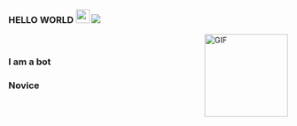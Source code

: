 ### HELLO WORLD <img src="https://media.giphy.com/media/Q7LHmoFwVP6Yc1swZs/giphy.gif" width="25px"> ![   ](https://visitor-badge.glitch.me/badge?page_id=charistimaticmoose.charistimaticmoose)
 
<img alt="GIF" src="https://media.giphy.com/media/KzJkzjggfGN5Py6nkT/giphy.gif" width="150" height="150" align="right"/>
<br />

<h3>
I am a bot
</h3>
<h3>
Novice
</h3> 
 
